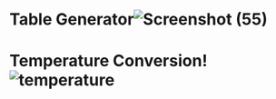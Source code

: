 # Table Generator![Screenshot (55)](https://user-images.githubusercontent.com/88532722/224528756-f1402242-7645-4471-8edc-307438b01936.png)
# Temperature Conversion!![temperature](https://user-images.githubusercontent.com/88532722/224536666-56c438a8-b431-4c46-8c2a-74b0a316ae2e.png)
